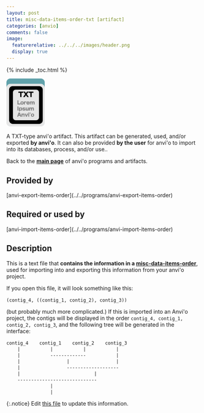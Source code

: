 ```yaml
---
layout: post
title: misc-data-items-order-txt [artifact]
categories: [anvio]
comments: false
image:
  featurerelative: ../../../images/header.png
  display: true
---
```



{% include _toc.html %}


<img src="../../images/icons/TXT.png" alt="TXT" style="width:100px; border:none" />

A TXT-type anvi'o artifact. This artifact can be generated, used, and/or exported **by anvi'o**. It can also be provided **by the user** for anvi'o to import into its databases, process, and/or use..

Back to the **[main page](../../)** of anvi'o programs and artifacts.

## Provided by


<p style="text-align: left" markdown="1"><span class="artifact-p">[anvi-export-items-order](../../programs/anvi-export-items-order)</span></p>


## Required or used by

<p style="text-align: left" markdown="1"><span class="artifact-r">[anvi-import-items-order](../../programs/anvi-import-items-order)</span></p>

## Description

This is a text file that **contains the information in a <span class="artifact-n">[misc-data-items-order](/software/anvio/help/artifacts/misc-data-items-order)</span>**, used for importing into and exporting this information from your anvi'o project. 

If you open this file, it will look something like this: 

    (contig_4, ((contig_1, contig_2), contig_3))
    
    
(but probably much more complicated.) If this is imported into an Anvi'o project, the contigs will be displayed in the order `contig_4, contig_1, contig_2, contig_3`, and the following tree will be generated in the interface: 
    
    contig_4    contig_1    contig_2    contig_3
        |           |           |           |
        |           -------------           |
        |                 |                 |
        |                 -------------------
        |                           |
        -----------------------------
                    |
                    |


{:.notice}
Edit [this file](https://github.com/merenlab/anvio/tree/master/anvio/docs/artifacts/misc-data-items-order-txt.md) to update this information.

